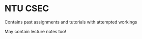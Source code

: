 # NTU CSEC

Contains past assignments and tutorials with attempted workings 

May contain lecture notes too!
